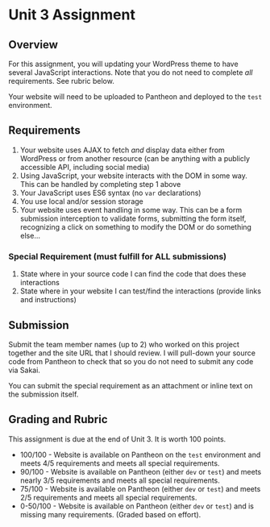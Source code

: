 # Unit 3 Assignment

## Overview
For this assignment, you will updating your WordPress theme to have several JavaScript interactions. Note that you do not need to complete _all_ requirements. See rubric below.

Your website will need to be uploaded to Pantheon and deployed to the `test` environment. 

## Requirements

1. Your website uses AJAX to fetch _and_ display data either from WordPress or from another resource (can be anything with a publicly accessible API, including social media)
1. Using JavaScript, your website interacts with the DOM in some way. This can be handled by completing step 1 above
1. Your JavaScript uses ES6 syntax (no `var` declarations)
1. You use local and/or session storage
1. Your website uses event handling in some way. This can be a form submission interception to validate forms, submitting the form itself, recognizing a click on something to modify the DOM or do something else...

### Special Requirement (must fulfill for ALL submissions)
1. State where in your source code I can find the code that does these interactions
1. State where in your website I can test/find the interactions (provide links and instructions)

## Submission
Submit the team member names (up to 2) who worked on this project together and the site URL that I should review. I will pull-down your source code from Pantheon to check that so you do not need to submit any code via Sakai.

You can submit the special requirement as an attachment or inline text on the submission itself.

## Grading and Rubric

This assignment is due at the end of Unit 3. It is worth 100 points.

* 100/100 - Website is available on Pantheon on the `test` environment and meets 4/5 requirements and meets all special requirements.
* 90/100 - Website is available on Pantheon (either `dev` or `test`) and meets nearly 3/5 requirements and meets all special requirements.
* 75/100 - Website is available on Pantheon (either `dev` or `test`) and meets 2/5 requirements and meets all special requirements.
* 0-50/100 - Website is available on Pantheon (either `dev` or `test`) and is missing many requirements. (Graded based on effort).
